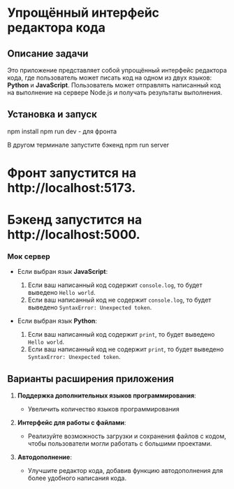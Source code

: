 # Упрощённый интерфейс редактора кода

## Описание задачи

Это приложение представляет собой упрощённый интерфейс редактора кода, где пользователь может писать код на одном из двух языков: **Python** и **JavaScript**. Пользователь может отправлять написанный код на выполнение на сервере Node.js и получать результаты выполнения.

## Установка и запуск

npm install
npm run dev - для фронта

В другом терминале запустите бэкенд npm run server

# Фронт запустится на http://localhost:5173.

# Бэкенд запустится на http://localhost:5000.

### Мок сервер

- Если выбран язык **JavaScript**:

  1. Если ваш написанный код содержит `console.log`, то будет выведено `Hello world`.
  2. Если ваш написанный код не содержит `console.log`, то будет выведено `SyntaxError: Unexpected token`.

- Если выбран язык **Python**:
  1. Если ваш написанный код содержит `print`, то будет выведено `Hello world`.
  2. Если ваш написанный код не содержит `print`, то будет выведено `SyntaxError: Unexpected token`.

## Варианты расширения приложения

1. **Поддержка дополнительных языков программирования**:

   - Увеличить количество языков программирования

2. **Интерфейс для работы с файлами**:

   - Реализуйте возможность загрузки и сохранения файлов с кодом, чтобы пользователи могли работать с большими проектами.

3. **Автодополнение**:
   - Улучшите редактор кода, добавив функцию автодополнения для более удобного написания кода.
